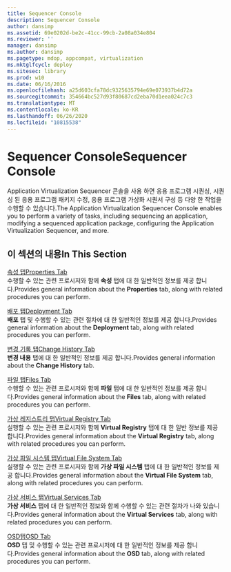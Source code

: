 ```yaml
---
title: Sequencer Console
description: Sequencer Console
author: dansimp
ms.assetid: 69e0202d-be2c-41cc-99cb-2a08a034e804
ms.reviewer: ''
manager: dansimp
ms.author: dansimp
ms.pagetype: mdop, appcompat, virtualization
ms.mktglfcycl: deploy
ms.sitesec: library
ms.prod: w10
ms.date: 06/16/2016
ms.openlocfilehash: a25d603cfa78dc9325635794e69e073937b4d72a
ms.sourcegitcommit: 354664bc527d93f80687cd2eba70d1eea024c7c3
ms.translationtype: MT
ms.contentlocale: ko-KR
ms.lasthandoff: 06/26/2020
ms.locfileid: "10815538"
---
```

# <span data-ttu-id="1fdc4-103">Sequencer Console</span><span class="sxs-lookup"><span data-stu-id="1fdc4-103">Sequencer Console</span></span>


<span data-ttu-id="1fdc4-104">Application Virtualization Sequencer 콘솔을 사용 하면 응용 프로그램 시퀀싱, 시퀀싱 된 응용 프로그램 패키지 수정, 응용 프로그램 가상화 시퀀서 구성 등 다양 한 작업을 수행할 수 있습니다.</span><span class="sxs-lookup"><span data-stu-id="1fdc4-104">The Application Virtualization Sequencer Console enables you to perform a variety of tasks, including sequencing an application, modifying a sequenced application package, configuring the Application Virtualization Sequencer, and more.</span></span>

## <span data-ttu-id="1fdc4-105">이 섹션의 내용</span><span class="sxs-lookup"><span data-stu-id="1fdc4-105">In This Section</span></span>


<a href="" id="properties-tab"></a>[<span data-ttu-id="1fdc4-106">속성 탭</span><span class="sxs-lookup"><span data-stu-id="1fdc4-106">Properties Tab</span></span>](properties-tab-keep.md)  
<span data-ttu-id="1fdc4-107">수행할 수 있는 관련 프로시저와 함께 **속성** 탭에 대 한 일반적인 정보를 제공 합니다.</span><span class="sxs-lookup"><span data-stu-id="1fdc4-107">Provides general information about the **Properties** tab, along with related procedures you can perform.</span></span>

<a href="" id="deployment-tab"></a>[<span data-ttu-id="1fdc4-108">배포 탭</span><span class="sxs-lookup"><span data-stu-id="1fdc4-108">Deployment Tab</span></span>](deployment-tab.md)  
<span data-ttu-id="1fdc4-109">**배포** 탭 및 수행할 수 있는 관련 절차에 대 한 일반적인 정보를 제공 합니다.</span><span class="sxs-lookup"><span data-stu-id="1fdc4-109">Provides general information about the **Deployment** tab, along with related procedures you can perform.</span></span>

<a href="" id="change-history-tab"></a>[<span data-ttu-id="1fdc4-110">변경 기록 탭</span><span class="sxs-lookup"><span data-stu-id="1fdc4-110">Change History Tab</span></span>](change-history-tab-keep.md)  
<span data-ttu-id="1fdc4-111">**변경 내용** 탭에 대 한 일반적인 정보를 제공 합니다.</span><span class="sxs-lookup"><span data-stu-id="1fdc4-111">Provides general information about the **Change History** tab.</span></span>

<a href="" id="files-tab"></a>[<span data-ttu-id="1fdc4-112">파일 탭</span><span class="sxs-lookup"><span data-stu-id="1fdc4-112">Files Tab</span></span>](files-tab-keep.md)  
<span data-ttu-id="1fdc4-113">수행할 수 있는 관련 프로시저와 함께 **파일** 탭에 대 한 일반적인 정보를 제공 합니다.</span><span class="sxs-lookup"><span data-stu-id="1fdc4-113">Provides general information about the **Files** tab, along with related procedures you can perform.</span></span>

<a href="" id="virtual-registry-tab"></a>[<span data-ttu-id="1fdc4-114">가상 레지스트리 탭</span><span class="sxs-lookup"><span data-stu-id="1fdc4-114">Virtual Registry Tab</span></span>](virtual-registry-tab-keep.md)  
<span data-ttu-id="1fdc4-115">실행할 수 있는 관련 프로시저와 함께 **Virtual Registry** 탭에 대 한 일반 정보를 제공 합니다.</span><span class="sxs-lookup"><span data-stu-id="1fdc4-115">Provides general information about the **Virtual Registry** tab, along with related procedures you can perform.</span></span>

<a href="" id="virtual-file-system-tab"></a>[<span data-ttu-id="1fdc4-116">가상 파일 시스템 탭</span><span class="sxs-lookup"><span data-stu-id="1fdc4-116">Virtual File System Tab</span></span>](virtual-file-system-tab-keep.md)  
<span data-ttu-id="1fdc4-117">실행할 수 있는 관련 프로시저와 함께 **가상 파일 시스템** 탭에 대 한 일반적인 정보를 제공 합니다.</span><span class="sxs-lookup"><span data-stu-id="1fdc4-117">Provides general information about the **Virtual File System** tab, along with related procedures you can perform.</span></span>

<a href="" id="virtual-services-tab"></a>[<span data-ttu-id="1fdc4-118">가상 서비스 탭</span><span class="sxs-lookup"><span data-stu-id="1fdc4-118">Virtual Services Tab</span></span>](virtual-services-tab-keep.md)  
<span data-ttu-id="1fdc4-119">**가상 서비스** 탭에 대 한 일반적인 정보와 함께 수행할 수 있는 관련 절차가 나와 있습니다.</span><span class="sxs-lookup"><span data-stu-id="1fdc4-119">Provides general information about the **Virtual Services** tab, along with related procedures you can perform.</span></span>

<a href="" id="osd-tab"></a>[<span data-ttu-id="1fdc4-120">OSD탭</span><span class="sxs-lookup"><span data-stu-id="1fdc4-120">OSD Tab</span></span>](osd-tab-keep.md)  
<span data-ttu-id="1fdc4-121">**OSD** 탭 및 수행할 수 있는 관련 프로시저에 대 한 일반적인 정보를 제공 합니다.</span><span class="sxs-lookup"><span data-stu-id="1fdc4-121">Provides general information about the **OSD** tab, along with related procedures you can perform.</span></span>

 

 





